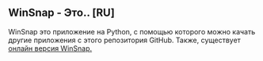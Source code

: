 <!DOCTYPE html>
<html>
<head>
</head>
<body>
  <h2>WinSnap - Это.. [RU]</h2>
  <p>WinSnap это приложение на Python, с помощью которого можно качать другие приложения с этого репозитория GitHub. Также, существует <a href=https://StrongApps.github.io/WinSnap/index.html>онлайн версия WinSnap.</a></p>
</body>
</html>
